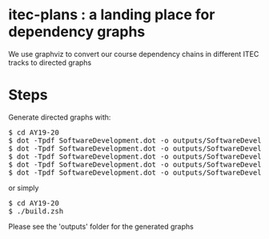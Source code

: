 # itec-plans : a landing place for dependency graphs

We use graphviz to convert our course dependency chains in different ITEC tracks to directed graphs

# Steps
Generate directed graphs with:
<pre>
$ cd AY19-20
$ dot -Tpdf SoftwareDevelopment.dot -o outputs/SoftwareDevelopment.pdf
$ dot -Tpdf SoftwareDevelopment.dot -o outputs/SoftwareDevelopment.pdf
$ dot -Tpdf SoftwareDevelopment.dot -o outputs/SoftwareDevelopment.pdf
$ dot -Tpdf SoftwareDevelopment.dot -o outputs/SoftwareDevelopment.pdf
$ dot -Tpdf SoftwareDevelopment.dot -o outputs/SoftwareDevelopment.pdf
</pre>
or simply

<pre>
$ cd AY19-20
$ ./build.zsh
</pre>

Please see the 'outputs' folder for the generated graphs

